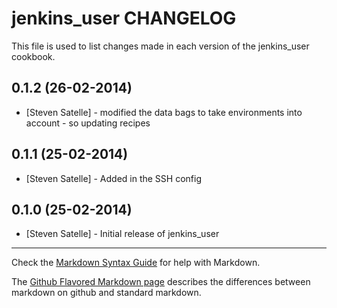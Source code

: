 jenkins_user CHANGELOG
======================

This file is used to list changes made in each version of the jenkins_user cookbook.

0.1.2 (26-02-2014)
-----
- [Steven Satelle] - modified the data bags to take environments into account - so updating recipes

0.1.1 (25-02-2014)
-----
- [Steven Satelle] - Added in the SSH config

0.1.0 (25-02-2014)
-----
- [Steven Satelle] - Initial release of jenkins_user

- - -
Check the [Markdown Syntax Guide](http://daringfireball.net/projects/markdown/syntax) for help with Markdown.

The [Github Flavored Markdown page](http://github.github.com/github-flavored-markdown/) describes the differences between markdown on github and standard markdown.
